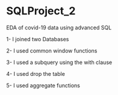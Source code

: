 # SQLProject_2
EDA of covid-19 data using advanced SQL

1- I joined two Databases

2- I used common window functions

3- I used a subquery using the with clause

4- I used drop the table 

5- I used aggregate functions 
